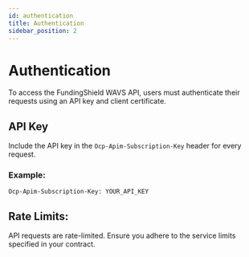 ```yaml
---
id: authentication
title: Authentication
sidebar_position: 2
---
```


# Authentication

To access the FundingShield WAVS API, users must authenticate their requests using an API key and client certificate.

## API Key

Include the API key in the `Ocp-Apim-Subscription-Key` header for every request.

### Example:
```plaintext
Ocp-Apim-Subscription-Key: YOUR_API_KEY
```

## Rate Limits:
API requests are rate-limited. Ensure you adhere to the service limits specified in your contract.

